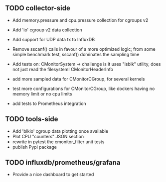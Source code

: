 ## TODO collector-side

- Add memory.pressure and cpu.pressure collection for cgroups v2
- Add 'io' cgroup v2 data collection
- Add support for UDP data tx to InfluxDB
- Remove sscanf() calls in favour of a more optimized logic; from some simple
  benchmark test, sscanf() dominates the sampling time
- Add tests on:
   CMonitorSystem
   -> challenge is it uses "lsblk" utility, does not just read the filesystem!
   CMonitorHeaderInfo

- add more sampled data for CMonitorCGroup, for several kernels
- test more configurations for CMonitorCGroup, like dockers having no memory limit or no cpu limits
- add tests to Prometheus integration

## TODO tools-side

- Add 'blkio' cgroup data plotting once available
- Plot CPU "counters" JSON section
- rewrite in pytest the cmonitor_filter unit tests
- publish Pypi package

## TODO influxdb/prometheus/grafana

- Provide a nice dashboard to get started
